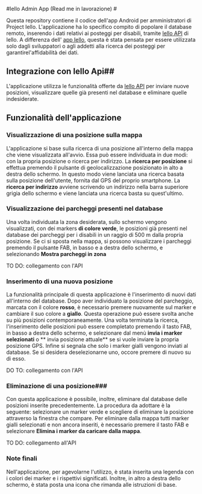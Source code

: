#Iello Admin App (Read me in lavorazione) #

Questa repository contiene il codice dell'app Android per amministratori di Project Iello. L'applicazione ha lo specifico compito 
di popolare il database remoto, inserendo i dati relativi ai posteggi per disabili, tramite [Iello API](https://bitbucket.org/piattaformeteam/iello-api "Iello API Repo")
di Iello. 
A differenza dell' [app Iello](https://bitbucket.org/piattaformeteam/iello-app), questa è stata pensata per essere utilizzata solo dagli sviluppatori o 
agli addetti alla ricerca dei posteggi per garantirel'affidabilità dei dati.

## Integrazione con Iello Api##

L'applicazione utilizza le funzionalità offerte da [Iello API](https://bitbucket.org/piattaformeteam/iello-api "Iello API Repo") per inviare nuove posizioni,
visualizzare quelle già presenti nel database e eliminare quelle indesiderate.

## Funzionalità dell'applicazione ##

### Visualizzazione di una posizione sulla mappa ###

L'applicazione si base sulla ricerca di una posizione all'interno della mappa che viene visualizzata all'avvio. Essa può essere individuata in 
due modi: con la propria posizione o ricerca per indirizzo.
La **ricerca per posizione** si effettua premendo il pulsante di geolocalizzazione posizionato in alto a destra dello schermo. In questo modo viene 
lanciata una ricerca basata sulla posizione dell'utente, fornita dal GPS del proprio smartphone.
La **ricerca per indirizzo** avviene scrivendo un indirizzo nella barra superiore grigia dello schermo e viene lanciata una ricerca basta su quest'ultimo.


### Visualizzazione dei parcheggi presenti nel database ###

Una volta individuata la zona desiderata, sullo schermo vengono visualizzati, con dei markers **di colore verde**, le posizioni già presenti nel database
dei parcheggi per i disabili in un raggio di 500 m dalla propria posizione. Se ci si sposta nella mappa, si possono visualizzare i parcheggi premendo il pulsante FAB,
in basso e a destra dello schermo, e selezionando **Mostra parcheggi in zona**

TO DO: collegamento con l'API

### Inserimento di una nuova posizione ###

La funzionalità principale di questa applicazione è l'inserimento di nuovi dati all'interno del database. Dopo aver individuato la posizione del parcheggio, marcata 
con il colore **rosso**, è necessario premere nuovamente sul marker e cambiare il suo colore a **giallo**. Questa operazione può essere svolta anche su più 
posizioni contemporaneamente. Una volta terminata la ricerca, l'inserimento delle posizioni può essere completato premendo il tasto FAB, in basso a destra
dello schermo, e selezionare dal menù **invia i marker selezionati** o ** invia posizione attuale** se si vuole inviare la propria posizione GPS.
Infine si segnala che solo i marker gialli vengono inviati al database. Se si desidera deselezionarne uno, occore premere di nuovo su di esso.

DO TO: collegamento con l'API


### Eliminazione di una posizione###

Con questa applicazione è possibile, inoltre, eliminare dal database delle posizioni inserite precedentemente. La procedura da adottare è la seguente: 
selezionare un marker verde e scegliere di eliminare la posizione attraverso la finestra che compare. Per eliminare dalla mappa tutti marker gialli selezionati 
e non ancora inseriti, è necessario premere il tasto FAB e selezionare **Elimina i marker da caricare dalla mappa**.

TO DO: collegamento all'API

### Note finali ###
Nell'applicazione, per agevolarne l'utilizzo, è stata inserita una legenda con i colori dei marker e i rispettivi significati. Inoltre, in altro a destra dello schermo, 
è stata posta una icona che rimanda alle istruzioni di base. 